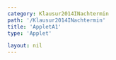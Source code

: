 ```yaml
---
category: Klausur2014INachtermin
path: '/Klausur2014INachtermin'
title: 'AppletA1'
type: 'Applet'

layout: nil
---
```

<link type="text/css" href="https://cdnjs.cloudflare.com/ajax/libs/jsxgraph/0.99.6/jsxgraph.css"><link rel="stylesheet" type="text/css" href="//cdnjs.cloudflare.com/ajax/libs/jsxgraph/0.99.7/jsxgraph.css" />
<div id="1e7fdlaszloc46d7-4a-4760-98ec-967a085ad2c4" class="jxgbox" style="width:500px; height:500px">
<script type="text/javascript">
    (function() {
	var board = JXG.JSXGraph.initBoard('1e7fdlaszloc46d7-4a-4760-98ec-967a085ad2c4', {
                boundingbox: [-3, 7, 7, -3],
                axis: false
                
            });
	var C = board.create('point', [0,0], {name:'C', fixed:true});
var B = board.create('point', [4,0], {name:'B', fixed:true, size:2, label:{fontsize:18}})
var A = board.create('point', [-2.12,-2.12], {name:'A', fixed:true, size:2, label:{fontsize:18, offset:[-20,0]}}})
var S = board.create('point', [4,7], {name:'S', fixed:true, size:2, label:{fontsize:18}}})

var SC = board.create('line', [S,C], {straightFirst:false, straightLast:false});
var SB = board.create('line', [S,B], {straightFirst:false, straightLast:false});
var SA = board.create('line', [S,A], {straightFirst:false, straightLast:false});
var BA = board.create('line', [B,A], {straightFirst:false, straightLast:false});
var CA = board.create('line', [C,A], {straightFirst:false, straightLast:false});
var BC = board.create('line', [B,C], {straightFirst:false, straightLast:false});

var P = board.create('glider', [BA], {color:'orange', name:'P', size:2, label:{fontsize:18}}})

var PC = board.create('line', [P,C], {straightFirst:false, straightLast:false, color:'orange'});

var PCB = board.create('angle', [P,C,B], {name:'&phi;', radius:1});


board.create('text', [-2.8,5.5, function(){return '&phi; = ' +  (Math.round(100*(90/135*PCB.Value()*180/Math.PI))/100) + '°';}],. {fontsize:18})

var phi = function(){return Math.round(100*(90/135*PCB.Value()*180/Math.PI))/100}

board.create('text', [-2.8,4.5,function(){return 'V(phi) = ' + Math.round(100*(Math.sin((Math.round(100*(90/135*PCB.Value()*180/Math.PI))/100)*(Math.PI/180))*15.53)/(Math.sin(56*(Math.PI/180)+(Math.round(100*(90/135*PCB.Value()*180/Math.PI))/100)*(Math.PI/180))))/100} + 'cm^3';], {fontsize:18})


board.create('text', [-2.8, 6.5, '2014 NT I A1'], {fontsize:18});

board.create('text', [4, 3.7, '7'], {fontsize:16, color:'black'};

})()
  </script>
  </div>
